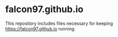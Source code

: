 # falcon97.github.io

This repository includes files necessary for keeping https://falcon97.github.io running.
